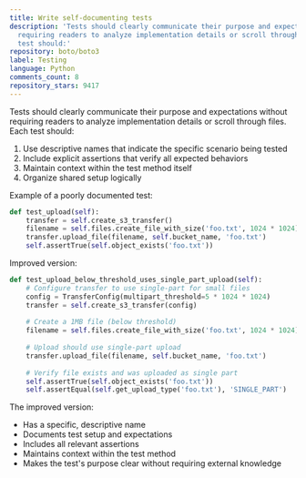 ```yaml
---
title: Write self-documenting tests
description: 'Tests should clearly communicate their purpose and expectations without
  requiring readers to analyze implementation details or scroll through files. Each
  test should:'
repository: boto/boto3
label: Testing
language: Python
comments_count: 8
repository_stars: 9417
---
```


Tests should clearly communicate their purpose and expectations without requiring readers to analyze implementation details or scroll through files. Each test should:

1. Use descriptive names that indicate the specific scenario being tested
2. Include explicit assertions that verify all expected behaviors
3. Maintain context within the test method itself
4. Organize shared setup logically

Example of a poorly documented test:
```python
def test_upload(self):
    transfer = self.create_s3_transfer()
    filename = self.files.create_file_with_size('foo.txt', 1024 * 1024)
    transfer.upload_file(filename, self.bucket_name, 'foo.txt')
    self.assertTrue(self.object_exists('foo.txt'))
```

Improved version:
```python
def test_upload_below_threshold_uses_single_part_upload(self):
    # Configure transfer to use single-part for small files
    config = TransferConfig(multipart_threshold=5 * 1024 * 1024)
    transfer = self.create_s3_transfer(config)
    
    # Create a 1MB file (below threshold)
    filename = self.files.create_file_with_size('foo.txt', 1024 * 1024)
    
    # Upload should use single-part upload
    transfer.upload_file(filename, self.bucket_name, 'foo.txt')
    
    # Verify file exists and was uploaded as single part
    self.assertTrue(self.object_exists('foo.txt'))
    self.assertEqual(self.get_upload_type('foo.txt'), 'SINGLE_PART')
```

The improved version:
- Has a specific, descriptive name
- Documents test setup and expectations
- Includes all relevant assertions
- Maintains context within the test method
- Makes the test's purpose clear without requiring external knowledge